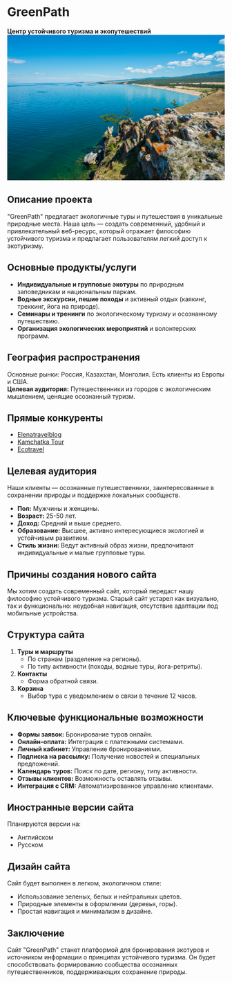 # GreenPath
**Центр устойчивого туризма и экопутешествий**
![Природа](assets/images/baikal.jpg)

## Описание проекта
"GreenPath" предлагает экологичные туры и путешествия в уникальные природные места. Наша цель — создать современный, удобный и привлекательный веб-ресурс, который отражает философию устойчивого туризма и предлагает пользователям легкий доступ к экотуризму.

## Основные продукты/услуги
- **Индивидуальные и групповые экотуры** по природным заповедникам и национальным паркам.
- **Водные экскурсии, пешие походы** и активный отдых (каякинг, треккинг, йога на природе).
- **Семинары и тренинги** по экологическому туризму и осознанному путешествию.
- **Организация экологических мероприятий** и волонтерских программ.

## География распространения
Основные рынки: Россия, Казахстан, Монголия. Есть клиенты из Европы и США.  
**Целевая аудитория:** Путешественники из городов с экологическим мышлением, ценящие осознанный туризм.

## Прямые конкуренты
- [Elenatravelblog](https://elenatravelblog.com/eco-travel)
- [Kamchatka Tour](https://kamchatka-tour.com/kamchatka/travel/eco.php)
- [Ecotravel](https://www.ecotravel.ru/)

## Целевая аудитория
Наши клиенты — осознанные путешественники, заинтересованные в сохранении природы и поддержке локальных сообществ.
- **Пол:** Мужчины и женщины.
- **Возраст:** 25-50 лет.
- **Доход:** Средний и выше среднего.
- **Образование:** Высшее, активно интересующиеся экологией и устойчивым развитием.
- **Стиль жизни:** Ведут активный образ жизни, предпочитают индивидуальные и малые групповые туры.

## Причины создания нового сайта
Мы хотим создать современный сайт, который передаст нашу философию устойчивого туризма. Старый сайт устарел как визуально, так и функционально: неудобная навигация, отсутствие адаптации под мобильные устройства.

## Структура сайта
1. **Туры и маршруты**
   - По странам (разделение на регионы).
   - По типу активности (походы, водные туры, йога-ретриты).
2. **Контакты**
   - Форма обратной связи.
3. **Корзина**
   - Выбор тура с уведомлением о связи в течение 12 часов.

## Ключевые функциональные возможности
- **Формы заявок:** Бронирование туров онлайн.
- **Онлайн-оплата:** Интеграция с платежными системами.
- **Личный кабинет:** Управление бронированиями.
- **Подписка на рассылку:** Получение новостей и специальных предложений.
- **Календарь туров:** Поиск по дате, региону, типу активности.
- **Отзывы клиентов:** Возможность оставлять отзывы.
- **Интеграция с CRM:** Автоматизированное управление клиентами.

## Иностранные версии сайта
Планируются версии на:
- Английском
- Русском

## Дизайн сайта
Сайт будет выполнен в легком, экологичном стиле:
- Использование зеленых, белых и нейтральных цветов.
- Природные элементы в оформлении (деревья, горы).
- Простая навигация и минимализм в дизайне.

## Заключение
Сайт "GreenPath" станет платформой для бронирования экотуров и источником информации о принципах устойчивого туризма. Он будет способствовать формированию сообщества осознанных путешественников, поддерживающих сохранение природы.
